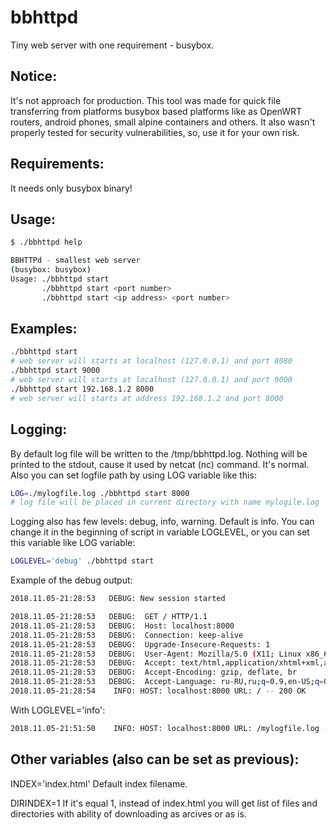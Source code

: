 # bbhttpd
Tiny web server with one requirement - busybox.

Notice:
-----------
It's not approach for production. This tool was made for quick file transferring from platforms busybox based platforms like as OpenWRT routers, android phones, small alpine containers and others. It also wasn't properly tested for security vulnerabilities, so, use it for your own risk.

Requirements:
------------
It needs only busybox binary!

Usage:
------------
```bash
$ ./bbhttpd help

BBHTTPd - smallest web server
(busybox: busybox)
Usage: ./bbhttpd start
       ./bbhttpd start <port number>
       ./bbhttpd start <ip address> <port number>
```
Examples:
------------
```bash
./bbhttpd start
# web server will starts at localhost (127.0.0.1) and port 8080
./bbhttpd start 9000
# web server will starts at localhost (127.0.0.1) and port 9000
./bbhttpd start 192.168.1.2 8000
# web server will starts at address 192.168.1.2 and port 8000
```
Logging:
------------
By default log file will be written to the /tmp/bbhttpd.log. Nothing will be printed to the stdout, cause it used by netcat (nc) command. It's normal.
Also you can set logfile path by using LOG variable like this:
```bash
LOG=./mylogfile.log ./bbhttpd start 8000
# log file will be placed in current directory with name mylogile.log
```
Logging also has few levels: debug, info, warning. Default is info. You can change it in the beginning of script in variable LOGLEVEL, or you can set this variable like LOG variable:
```bash
LOGLEVEL='debug' ./bbhttpd start
```
Example of the debug output:
```bash
2018.11.05-21:28:53   DEBUG: New session started

2018.11.05-21:28:53   DEBUG:  GET / HTTP/1.1
2018.11.05-21:28:53   DEBUG:  Host: localhost:8000
2018.11.05-21:28:53   DEBUG:  Connection: keep-alive
2018.11.05-21:28:53   DEBUG:  Upgrade-Insecure-Requests: 1
2018.11.05-21:28:53   DEBUG:  User-Agent: Mozilla/5.0 (X11; Linux x86_64) AppleWebKit/537.36 (KHTML, like Gecko) Chrome/64.0.3282.119 Safari/537.36
2018.11.05-21:28:53   DEBUG:  Accept: text/html,application/xhtml+xml,application/xml;q=0.9,image/webp,image/apng,*/*;q=0.8
2018.11.05-21:28:53   DEBUG:  Accept-Encoding: gzip, deflate, br
2018.11.05-21:28:53   DEBUG:  Accept-Language: ru-RU,ru;q=0.9,en-US;q=0.8,en;q=0.7
2018.11.05-21:28:54    INFO: HOST: localhost:8000 URL: / -- 200 OK
```
With LOGLEVEL='info':
```bash
2018.11.05-21:51:50    INFO: HOST: localhost:8000 URL: /mylogfile.log -- 200 OK
```

Other variables (also can be set as previous):
----------
INDEX='index.html'
Default index filename.

DIRINDEX=1
If it's equal 1, instead of index.html you will get list of files and directories with ability of downloading as arcives or as is.
